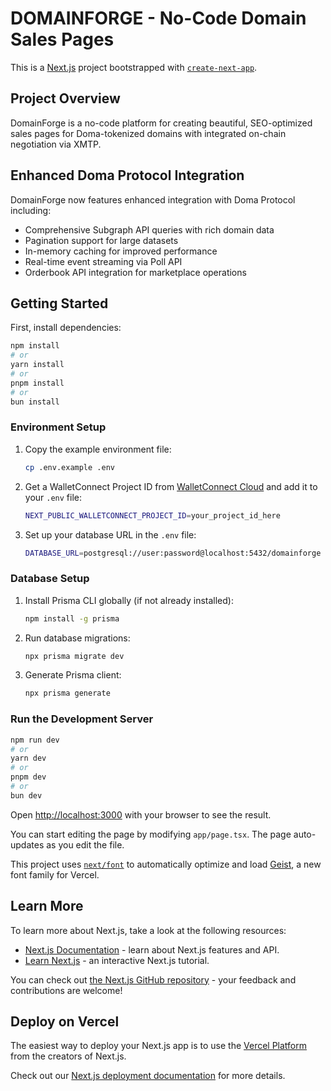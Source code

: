 # DOMAINFORGE - No-Code Domain Sales Pages

This is a [Next.js](https://nextjs.org) project bootstrapped with [`create-next-app`](https://nextjs.org/docs/app/api-reference/cli/create-next-app).

## Project Overview

DomainForge is a no-code platform for creating beautiful, SEO-optimized sales pages for Doma-tokenized domains with integrated on-chain negotiation via XMTP.

## Enhanced Doma Protocol Integration

DomainForge now features enhanced integration with Doma Protocol including:
- Comprehensive Subgraph API queries with rich domain data
- Pagination support for large datasets
- In-memory caching for improved performance
- Real-time event streaming via Poll API
- Orderbook API integration for marketplace operations

## Getting Started

First, install dependencies:

```bash
npm install
# or
yarn install
# or
pnpm install
# or
bun install
```

### Environment Setup

1. Copy the example environment file:
   ```bash
   cp .env.example .env
   ```

2. Get a WalletConnect Project ID from [WalletConnect Cloud](https://cloud.walletconnect.com/) and add it to your `.env` file:
   ```bash
   NEXT_PUBLIC_WALLETCONNECT_PROJECT_ID=your_project_id_here
   ```

3. Set up your database URL in the `.env` file:
   ```bash
   DATABASE_URL=postgresql://user:password@localhost:5432/domainforge
   ```

### Database Setup

1. Install Prisma CLI globally (if not already installed):
   ```bash
   npm install -g prisma
   ```

2. Run database migrations:
   ```bash
   npx prisma migrate dev
   ```

3. Generate Prisma client:
   ```bash
   npx prisma generate
   ```

### Run the Development Server

```bash
npm run dev
# or
yarn dev
# or
pnpm dev
# or
bun dev
```

Open [http://localhost:3000](http://localhost:3000) with your browser to see the result.

You can start editing the page by modifying `app/page.tsx`. The page auto-updates as you edit the file.

This project uses [`next/font`](https://nextjs.org/docs/app/building-your-application/optimizing/fonts) to automatically optimize and load [Geist](https://vercel.com/font), a new font family for Vercel.

## Learn More

To learn more about Next.js, take a look at the following resources:

- [Next.js Documentation](https://nextjs.org/docs) - learn about Next.js features and API.
- [Learn Next.js](https://nextjs.org/learn) - an interactive Next.js tutorial.

You can check out [the Next.js GitHub repository](https://github.com/vercel/next.js) - your feedback and contributions are welcome!

## Deploy on Vercel

The easiest way to deploy your Next.js app is to use the [Vercel Platform](https://vercel.com/new?utm_medium=default-template&filter=next.js&utm_source=create-next-app&utm_campaign=create-next-app-readme) from the creators of Next.js.

Check out our [Next.js deployment documentation](https://nextjs.org/docs/app/building-your-application/deploying) for more details.